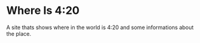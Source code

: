 # Where Is 4:20
A site thats shows where in the world is 4:20 and some informations about the place.
